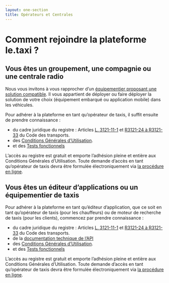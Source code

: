 ```yaml
---
layout: one-section
title: Opérateurs et Centrales
---
```


# Comment rejoindre la plateforme le.taxi ?


## Vous êtes un groupement, une compagnie ou une centrale radio

Nous vous invitons à vous rapprocher d’un [équipementier proposant une solution compatible](/partners.html). Il vous appartient de déployer ou faire déployer la solution de votre choix (équipement embarqué ou application mobile) dans les véhicules.

Pour adhérer à la plateforme en tant qu’opérateur de taxis, il suffit ensuite de prendre connaissance :
  - du cadre juridique du registre : Articles [L. 3121-11-1](https://www.legifrance.gouv.fr/affichCodeArticle.do?idArticle=LEGIARTI000029528684&cidTexte=LEGITEXT000023086525) et [R3121-24 à R3121-33](https://www.legifrance.gouv.fr/affichCode.do?idSectionTA=LEGISCTA000032278146&cidTexte=LEGITEXT000023086525) du Code des transports.
  - des [Conditions Générales d’Utilisation](/assets/documents/CGU.pdf).
  - et des [Tests fonctionnels](/tests.html)

L’accès au registre est gratuit et emporte l’adhésion pleine et entière aux Conditions Générales d’Utilisation. Toute demande d’accès en tant qu’opérateur de taxis devra être formulée électroniquement via [la procédure en ligne](https://forms.gle/v5WqvAABXQUYcKR18).

## Vous êtes un éditeur d’applications ou un équipementier de taxis

Pour adhérer à la plateforme en tant qu’éditeur d’application, que ce soit en tant qu’opérateur de taxis (pour les chauffeurs) ou de moteur de recherche de taxis (pour les clients), commencez par prendre connaissance :
  - du cadre juridique du registre : Articles [L. 3121-11-1](https://www.legifrance.gouv.fr/affichCodeArticle.do?idArticle=LEGIARTI000029528684&cidTexte=LEGITEXT000023086525) et [R3121-24 à R3121-33](https://www.legifrance.gouv.fr/affichCode.do?idSectionTA=LEGISCTA000032278146&cidTexte=LEGITEXT000023086525) du Code des transports.
  - de la [documentation technique de l’API](/tech.html)
  - des [Conditions Générales d’Utilisation](/assets/documents/CGU.pdf).
  - et des [Tests fonctionnels](/tests.html)

L’accès au registre est gratuit et emporte l’adhésion pleine et entière aux Conditions Générales d’Utilisation. Toute demande d’accès en tant qu’opérateur de taxis devra être formulée électroniquement via [la procédure en ligne](https://forms.gle/v5WqvAABXQUYcKR18).
